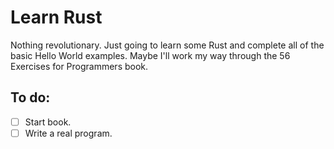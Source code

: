 # Learn Rust

Nothing revolutionary. Just going to learn some Rust and complete all of the basic Hello World examples. Maybe I'll work my way through the 56 Exercises for Programmers book.

## To do:

- [ ] Start book.
- [ ] Write a real program.
